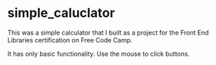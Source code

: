 # simple_caluclator

This was a simple calculator that I built as a project for the Front End Libraries certification on Free Code Camp.

It has only basic functionality. Use the mouse to click buttons.



